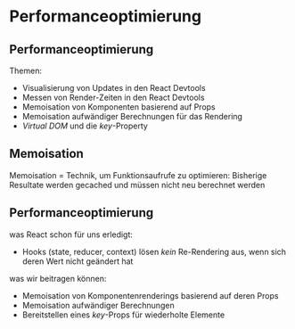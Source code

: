 # Performance<wbr/>optimierung

## Performanceoptimierung

Themen:

- Visualisierung von Updates in den React Devtools
- Messen von Render-Zeiten in den React Devtools
- Memoisation von Komponenten basierend auf Props
- Memoisation aufwändiger Berechnungen für das Rendering
- _Virtual DOM_ und die _key_-Property

## Memoisation

Memoisation = Technik, um Funktionsaufrufe zu optimieren: Bisherige Resultate werden gecached und müssen nicht neu berechnet werden

## Performanceoptimierung

was React schon für uns erledigt:

- Hooks (state, reducer, context) lösen _kein_ Re-Rendering aus, wenn sich deren Wert nicht geändert hat

was wir beitragen können:

- Memoisation von Komponentenrenderings basierend auf deren Props
- Memoisation aufwändiger Berechnungen
- Bereitstellen eines _key_-Props für wiederholte Elemente
